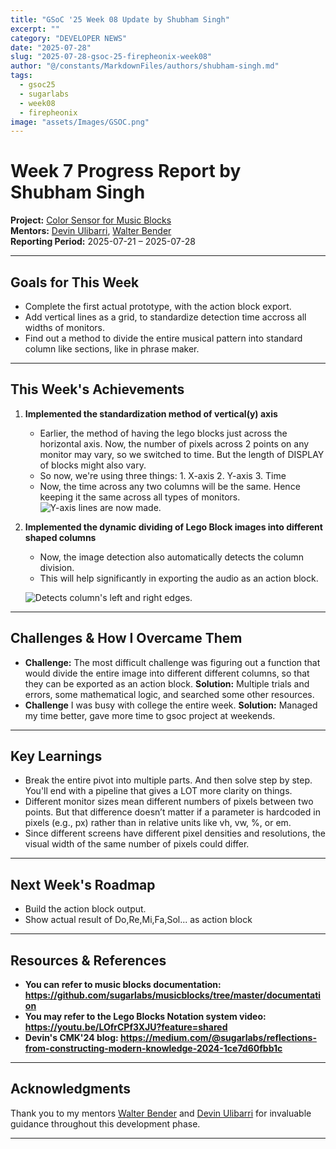 ```yaml
---
title: "GSoC '25 Week 08 Update by Shubham Singh"
excerpt: ""
category: "DEVELOPER NEWS"
date: "2025-07-28"
slug: "2025-07-28-gsoc-25-firepheonix-week08"
author: "@/constants/MarkdownFiles/authors/shubham-singh.md"
tags:   
  - gsoc25
  - sugarlabs
  - week08
  - firepheonix
image: "assets/Images/GSOC.png"
---
```


<!-- markdownlint-disable -->

# Week 7 Progress Report by Shubham Singh

**Project:** [Color Sensor for Music Blocks](https://github.com/sugarlabs/musicblocks/issues/4537)  
**Mentors:** [Devin Ulibarri](https://github.com/pikurasa), [Walter Bender](https://github.com/walterbender)  
**Reporting Period:** 2025-07-21 – 2025-07-28

---


## Goals for This Week

- Complete the first actual prototype, with the action block export.
- Add vertical lines as a grid, to standardize detection time accross all widths of monitors.
- Find out a method to divide the entire musical pattern into standard column like sections, like in phrase maker.

---

## This Week's Achievements

1. **Implemented the standardization method of vertical(y) axis**  
   - Earlier, the method of having the lego blocks just across the horizontal axis. Now, the number of pixels across 2 points on any monitor may vary, so we switched to time. But the length of DISPLAY of blocks might also vary.
   - So now, we're using three things: 1. X-axis 2. Y-axis 3. Time
   - Now, the time across any two columns will be the same. Hence keeping it the same across all types of monitors.
        ![Y-axis lines are now made.](https://i.ibb.co/m5zFmhr2/Music-Blocks-Google-Chrome-04-08-2025-18-09-24.png)


2. **Implemented the dynamic dividing of Lego Block images into different shaped columns**  
   - Now, the image detection also automatically detects the column division.
   - This will help significantly in exporting the audio as an action block.

    ![Detects column's left and right edges.](https://i.ibb.co/rffW0KSM/color-detection-1754299751761.png)


---

## Challenges & How I Overcame Them

- **Challenge:** The most difficult challenge was figuring out a function that would divide the entire image into different different columns, so that they can be exported as an action block.
  **Solution:** Multiple trials and errors, some mathematical logic, and searched some other resources.
- **Challenge** I was busy with college the entire week.
  **Solution:** Managed my time better, gave more time to gsoc project at weekends.

---

## Key Learnings

- Break the entire pivot into multiple parts. And then solve step by step. You'll end with a pipeline that gives a LOT more clarity on things.
- Different monitor sizes mean different numbers of pixels between two points. But that difference doesn’t matter if a parameter is hardcoded in pixels (e.g., px) rather than in relative units like vh, vw, %, or em.
- Since different screens have different pixel densities and resolutions, the visual width of the same number of pixels could differ.

---

## Next Week's Roadmap

- Build the action block output.
- Show actual result of Do,Re,Mi,Fa,Sol... as action block

---

## Resources & References

- **You can refer to music blocks documentation: https://github.com/sugarlabs/musicblocks/tree/master/documentation** 
- **You may refer to the Lego Blocks Notation system video: https://youtu.be/LOfrCPf3XJU?feature=shared**
- **Devin's CMK'24 blog: https://medium.com/@sugarlabs/reflections-from-constructing-modern-knowledge-2024-1ce7d60fbb1c**

---

## Acknowledgments

Thank you to my mentors [Walter Bender](https://github.com/walterbender) and [Devin Ulibarri](https://github.com/pikurasa) for invaluable guidance throughout this development phase. 

---